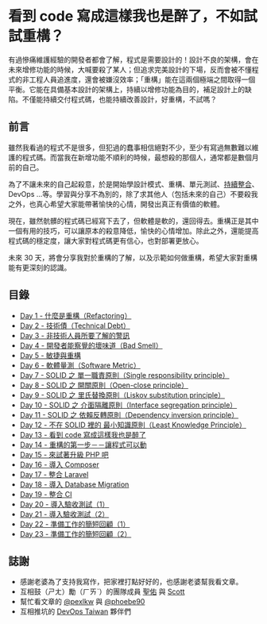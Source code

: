 # 看到 code 寫成這樣我也是醉了，不如試試重構？

有過慘痛維護經驗的開發者都會了解，程式是需要設計的！設計不良的架構，會在未來增修功能的時候，大喊要殺了某人；但追求完美設計的下場，反而會被不懂程式的非工程人員追進度，還會被嫌沒效率；「重構」能在這兩個極端之間取得一個平衡。它能在具備基本設計的架構上，持續以增修功能為目的，補足設計上的缺陷。不僅能持續交付程式碼，也能持續改善設計，好重構，不試嗎？

## 前言

雖然我看過的程式不是很多，但犯過的蠢事相信絕對不少，至少有寫過無數難以維護的程式碼。而當我在新增功能不順利的時候，最想殺的那個人，通常都是數個月前的自己。

為了不讓未來的自己起殺意，於是開始學設計模式、重構、單元測試、[持續整合][]、 DevOps …等。學習與分享不為別的，除了求其他人（包括未來的自己）不要殺我之外，也真心希望大家能帶著愉快的心情，開發出真正有價值的軟體。

現在，雖然骯髒的程式碼已經寫下去了，但軟體是軟的，還回得去。重構正是其中一個有用的技巧，可以讓原本的殺意降低，愉快的心情增加。除此之外，還能提高程式碼的穩定度，讓大家對程式碼更有信心，也對部署更放心。

未來 30 天，將會分享我對於重構的了解，以及示範如何做重構，希望大家對重構能有更深刻的認識。

[持續整合]: https://github.com/MilesChou/book-intro-of-ci

## 目錄

* [Day 1 - 什麼是重構（Refactoring）](/docs/day01.md)
* [Day 2 - 技術債（Technical Debt）](/docs/day02.md)
* [Day 3 - 非技術人員所要了解的警訊](/docs/day03.md)
* [Day 4 - 開發者能察覺的壞味道（Bad Smell）](/docs/day04.md)
* [Day 5 - 敏捷與重構](/docs/day05.md)
* [Day 6 - 軟體量測（Software Metric）](/docs/day06.md)
* [Day 7 - SOLID 之 單一職責原則（Single responsibility principle）](/docs/day07.md)
* [Day 8 - SOLID 之 開關原則（Open-close principle）](/docs/day08.md)
* [Day 9 - SOLID 之 里氏替換原則（Liskov substitution principle）](/docs/day09.md)
* [Day 10 - SOLID 之 介面隔離原則（Interface segregation principle）](/docs/day10.md)
* [Day 11 - SOLID 之 依賴反轉原則（Dependency inversion principle）](/docs/day11.md)
* [Day 12 - 不在 SOLID 裡的 最小知識原則（Least Knowledge Principle）](/docs/day12.md)
* [Day 13 - 看到 code 寫成這樣我也是醉了](/docs/day13.md)
* [Day 14 - 重構的第一步－－讓程式可以動](/docs/day14.md)
* [Day 15 - 來試著升級 PHP 吧](/docs/day15.md)
* [Day 16 - 導入 Composer](/docs/day16.md)
* [Day 17 - 整合 Laravel](/docs/day17.md)
* [Day 18 - 導入 Database Migration](/docs/day18.md)
* [Day 19 - 整合 CI](/docs/day19.md)
* [Day 20 - 導入驗收測試（1）](/docs/day20.md)
* [Day 21 - 導入驗收測試（2）](/docs/day21.md)
* [Day 22 - 準備工作的簡短回顧（1）](/docs/day22.md)
* [Day 23 - 準備工作的簡短回顧（2）](/docs/day23.md)

## 誌謝

* 感謝老婆為了支持我寫作，把家裡打點好好的，也感謝老婆幫我看文章。
* 互相鼓（ㄕㄤ）勵（ㄏㄞˋ）的團隊成員 [聖佑](https://github.com/shengyou) 與 [Scott](https://github.com/shazi7804)
* 幫忙看文章的 [@pexlkw](https://github.com/pexlkw) 與 [@phoebe90](https://github.com/phoebe90)
* 互相推坑的 [DevOps Taiwan](https://www.facebook.com/groups/DevOpsTaiwan/) 夥伴們
